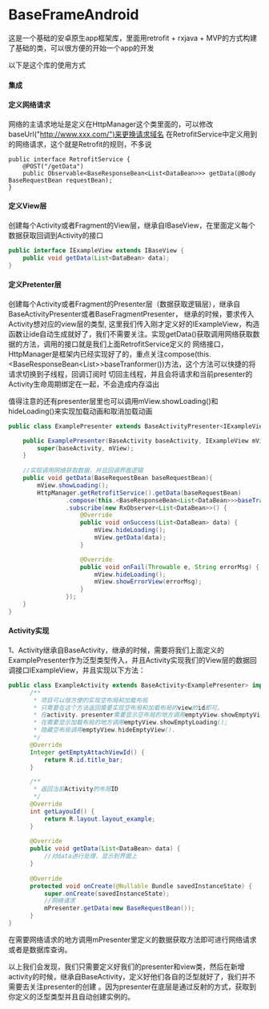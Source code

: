 # BaseFrameAndroid
这是一个基础的安卓原生app框架库，里面用retrofit + rxjava + MVP的方式构建了基础的类，可以很方便的开始一个app的开发

以下是这个库的使用方式
#### 集成

#### 定义网络请求
网络的主请求地址是定义在HttpManager这个类里面的，可以修改baseUrl("http://www.xxx.com/")来更换请求域名
在RetrofitService中定义用到的网络请求，这个就是Retrofit的规则，不多说
```
public interface RetrofitService {
    @POST("/getData")
    public Observable<BaseResponseBean<List<DataBean>>> getData(@Body BaseRequestBean requestBean);
}
```

#### 定义View层
创建每个Activity或者Fragment的View层，继承自IBaseView，在里面定义每个数据获取回调到Activity的接口
```java
public interface IExampleView extends IBaseView {
    public void getData(List<DataBean> data);
}
```

#### 定义Pretenter层
创建每个Activity或者Fragment的Presenter层（数据获取逻辑层），继承自BaseActivityPresenter或者BaseFragmentPresenter， 继承的时候，要求传入Activity想对应的view层的类型,
这里我们传入刚才定义好的IExampleView，构造函数让ide自动生成就好了，我们不需要关注。实现getData()获取调用网络获取数据的方法，调用的接口就是我们上面RetrofitService定义的
网络接口，HttpManager是框架内已经实现好了的，重点关注compose(this.<BaseResponseBean<List<DataBean>>>baseTranformer())方法，这个方法可以快捷的将请求切换到子线程，回调订阅时
切回主线程，并且会将请求和当前presenter的Activity生命周期绑定在一起，不会造成内存溢出

值得注意的还有presenter层里也可以调用mView.showLoading()和hideLoading()来实现加载动画和取消加载动画
```java
public class ExamplePresenter extends BaseActivityPresenter<IExampleView> {

    public ExamplePresenter(BaseActivity baseActivity, IExampleView mView) {
        super(baseActivity, mView);
    }
    
    //实现调用网络获取数据，并且回调界面逻辑
    public void getData(BaseRequestBean baseRequestBean){
        mView.showLoading();
        HttpManager.getRetrofitService().getData(baseRequestBean)
                .compose(this.<BaseResponseBean<List<DataBean>>>baseTranformer())
                .subscribe(new RxObserver<List<DataBean>>() {
                    @Override
                    public void onSuccess(List<DataBean> data) {
                        mView.hideLoading();
                        mView.getData(data);
                    }

                    @Override
                    public void onFail(Throwable e, String errorMsg) {
                        mView.hideLoading();
                        mView.showErrorView(errorMsg);
                    }
                });
    }
}
```

#### Activity实现
1、Activity继承自BaseActivity，继承的时候，需要将我们上面定义的ExamplePresenter作为泛型类型传入，并且Activity实现我们的View层的数据回调接口IExampleView，并且实现以下方法：
```java
public class ExampleActivity extends BaseActivity<ExamplePresenter> implements IExampleView {
      /**
       * 项目可以很方便的实现空布局和加载布局
       * 只需要在这个方法返回需要实现空布局和加载布局的view的id即可。
       * 在activity、presenter需要显示空布局的地方调用emptyView.showEmptyView(); 
       * 在需要显示加载布局的地方调用emptyView.showEmptyLoading();
       * 隐藏空布局调用emptyView.hideEmptyView().
       */
      @Override
      Integer getEmptyAttachViewId() {
          return R.id.title_bar;
      }

      /**
       * 返回当前Activity的布局ID
       */
      @Override
      int getLayouId() {
          return R.layout.layout_example;
      }
      
      @Override
      public void getData(List<DataBean> data) {
          //对data进行处理，显示到界面上
      }
      
      @Override
      protected void onCreate(@Nullable Bundle savedInstanceState) {
          super.onCreate(savedInstanceState);
          //网络请求
          mPresenter.getData(new BaseRequestBean());
      }
}
```
在需要网络请求的地方调用mPresenter里定义的数据获取方法即可进行网络请求或者是数据库查询。

以上我们会发现，我们只需要定义好我们的presenter和view类，然后在新增activity的时候，继承自BaseActivity，定义好他们各自的泛型就好了，我们并不需要去关注presenter的创建
。因为presenter在底层是通过反射的方式，获取到你定义的泛型类型并且自动创建实例的。

